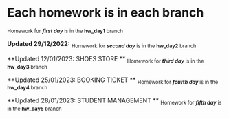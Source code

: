 # Each homework is in each branch

 <sub>Homework for ***first day*** is in the **hw_day1** branch</sub> 

**Updated 29/12/2022:** 
<sub>Homework for ***second day*** is in the **hw_day2** branch</sub> 

**Updated 12/01/2023: SHOES STORE ** 
<sub>Homework for ***third day*** is in the **hw_day3** branch</sub> 

**Updated 25/01/2023: BOOKING TICKET ** 
<sub>Homework for ***fourth day*** is in the **hw_day4** branch</sub> 

**Updated 28/01/2023: STUDENT MANAGEMENT ** 
<sub>Homework for ***fifth day*** is in the **hw_day5** branch</sub> 
